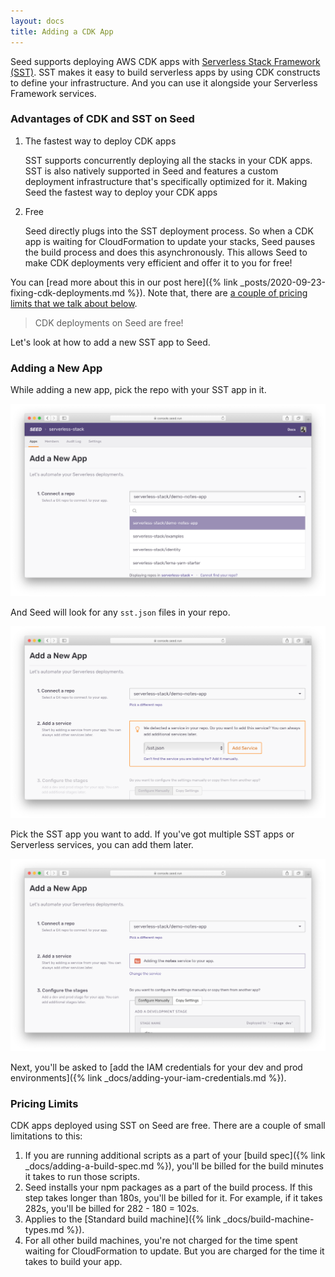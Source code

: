 ```yaml
---
layout: docs
title: Adding a CDK App
---
```


Seed supports deploying AWS CDK apps with [Serverless Stack Framework (SST)](https://github.com/serverless-stack/serverless-stack). SST makes it easy to build serverless apps by using CDK constructs to define your infrastructure. And you can use it alongside your Serverless Framework services.

### Advantages of CDK and SST on Seed

1. The fastest way to deploy CDK apps

   SST supports concurrently deploying all the stacks in your CDK apps. SST is also natively supported in Seed and features a custom deployment infrastructure that's specifically optimized for it. Making Seed the fastest way to deploy your CDK apps

2. Free

   Seed directly plugs into the SST deployment process. So when a CDK app is waiting for CloudFormation to update your stacks, Seed pauses the build process and does this asynchronously. This allows Seed to make CDK deployments very efficient and offer it to you for free!

You can [read more about this in our post here]({% link _posts/2020-09-23-fixing-cdk-deployments.md %}). Note that, there are [a couple of pricing limits that we talk about below](#pricing-limits).

> CDK deployments on Seed are free!

Let's look at how to add a new SST app to Seed.

### Adding a New App

While adding a new app, pick the repo with your SST app in it.

![Select repo with CDK SST app](/assets/docs/adding-a-cdk-app/select-repo-with-cdk-sst-app.png)

And Seed will look for any `sst.json` files in your repo.

![Detected sst.json in repo](/assets/docs/adding-a-cdk-app/detected-sst-json-in-repo.png)

Pick the SST app you want to add. If you've got multiple SST apps or Serverless services, you can add them later.

![Adding CDK SST app](/assets/docs/adding-a-cdk-app/adding-cdk-sst-app.png)

Next, you'll be asked to [add the IAM credentials for your dev and prod environments]({% link _docs/adding-your-iam-credentials.md %}).

### Pricing Limits

CDK apps deployed using SST on Seed are free. There are a couple of small limitations to this:

1. If you are running additional scripts as a part of your [build spec]({% link _docs/adding-a-build-spec.md %}), you'll be billed for the build minutes it takes to run those scripts.
2. Seed installs your npm packages as a part of the build process. If this step takes longer than 180s, you'll be billed for it. For example, if it takes 282s, you'll be billed for 282 - 180 = 102s.
3. Applies to the [Standard build machine]({% link _docs/build-machine-types.md %}).
4. For all other build machines, you're not charged for the time spent waiting for CloudFormation to update. But you are charged for the time it takes to build your app.
